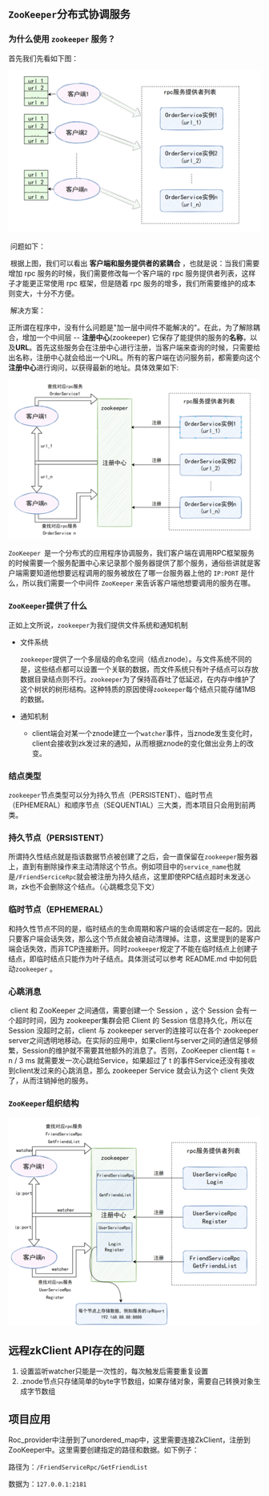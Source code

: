 ## `ZooKeeper`分布式协调服务

### 为什么使用 `zookeeper` 服务？

首先我们先看如下图：

![](https://github.com/Make-Hua/RPC/blob/master/image/07_why_zookeeper.png)

​		问题如下：		

​		根据上图，我们可以看出 **客户端和服务提供者的紧耦合** ，也就是说：当我们需要增加 rpc 服务的时候，我们需要修改每一个客户端的 rpc 服务提供者列表，这样子才能更正常使用 rpc 框架，但是随着 rpc 服务的增多，我们所需要维护的成本则变大，十分不方便。

​		解决方案：

​		正所谓在程序中，没有什么问题是"加一层中间件不能解决的"。在此，为了解除耦合，增加一个中间层 -- **注册中心**(zookeeper) 它保存了能提供的服务的**名称**，以及**URL**。首先这些服务会在注册中心进行注册，当客户端来查询的时候，只需要给出名称，注册中心就会给出一个URL。所有的客户端在访问服务前，都需要向这个**注册中心**进行询问，以获得最新的地址。具体效果如下:

![](https://github.com/Make-Hua/RPC/blob/master/image/07_zookeeper.png)

​		`ZooKeeper `是一个分布式的应用程序协调服务，我们客户端在调用RPC框架服务的时候需要一个服务配置中心来记录那个服务器提供了那个服务，通俗些讲就是客户端需要知道他想要远程调用的服务被放在了哪一台服务器上他的 `IP:PORT` 是什么，所以我们需要一个中间件 `ZooKeeper` 来告诉客户端他想要调用的服务在哪。



### `ZooKeeper`提供了什么

正如上文所说，`zookeeper`为我们提供文件系统和通知机制

- 文件系统

  `zookeeper`提供了一个多层级的命名空间（结点znode）。与文件系统不同的是，这些结点都可以设置一个关联的数据，而文件系统只有叶子结点可以存放数据目录结点则不行。`zookeeper`为了保持高吞吐了低延迟，在内存中维护了这个树状的树形结构。这种特质的原因使得`zookeeper`每个结点只能存储1MB的数据。

- 通知机制

  - client端会对某一个znode建立一个`watcher`事件，当znode发生变化时，client会接收到zk发过来的通知，从而根据znode的变化做出业务上的改变。

### 结点类型

​		`zookeeper`节点类型可以分为持久节点（PERSISTENT）、临时节点（EPHEMERAL）和顺序节点（SEQUENTIAL）三大类，而本项目只会用到前两类。

### 持久节点（PERSISTENT）

​		所谓持久性结点就是指该数据节点被创建了之后，会一直保留在`zookeeper`服务器上，直到有删除操作来主动清除这个节点。例如项目中的`service_name`也就是`/FriendSerciceRpc`就会被注册为持久结点，这里即使RPC结点超时未发送`心跳`，zk也不会删除这个结点。（心跳概念见下文）

### 临时节点（EPHEMERAL）

​		和持久性节点不同的是，临时结点的生命周期和客户端的会话绑定在一起的。因此只要客户端会话失效，那么这个节点就会被自动清理掉。注意，这里提到的是客户端会话失效，而非TCP连接断开。同时`zookeeper`规定了不能在临时结点上创建子结点，即临时结点只能作为叶子结点。具体测试可以参考 README.md 中如何启动`zookeeper` 。



### 心跳消息

​		client 和 ZooKeeper 之间通信，需要创建一个 Session ，这个 Session 会有一个超时时间，因为 zookeeper集群会把 Client 的 Session 信息持久化，所以在 Session 没超时之前，client 与 zookeeper server的连接可以在各个 zookeeper server之间透明地移动。在实际的应用中，如果client与server之间的通信足够频繁，Session的维护就不需要其他额外的消息了。否则，ZooKeeper client每 t = n / 3 ms 就需要发一次心跳给Service，如果超过了 t 的事件Service还没有接收到client发过来的心跳消息，那么 zookeeper Service 就会认为这个 client 失效了，从而注销掉他的服务。

### `ZooKeeper`组织结构

![](https://github.com/Make-Hua/RPC/blob/master/image/07_zookeeper_%E5%85%B7%E4%BD%93%E7%BB%84%E7%BB%87%E7%BB%93%E6%9E%84.png)

## 远程zkClient API存在的问题

1. 设置监听watcher只能是一次性的，每次触发后需要重复设置
2. .znode节点只存储简单的byte字节数组，如果存储对象，需要自己转换对象生成字节数组

## 项目应用

​		Roc_provider中注册到了unordered_map中，这里需要连接ZkClient，注册到ZooKeeper中。这里需要创建指定的路径和数据。如下例子：

路径为：`/FriendServiceRpc/GetFriendList`

数据为：`127.0.0.1:2181`

